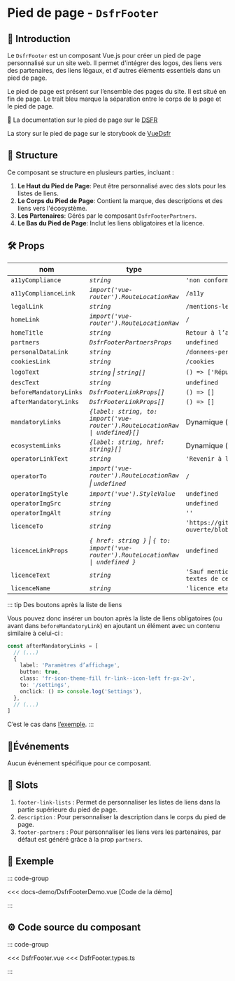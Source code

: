 # Pied de page - `DsfrFooter`

## 🌟 Introduction

Le `DsfrFooter` est un composant Vue.js pour créer un pied de page personnalisé sur un site web. Il permet d'intégrer des logos, des liens vers des partenaires, des liens légaux, et d'autres éléments essentiels dans un pied de page.

Le pied de page est présent sur l’ensemble des pages du site. Il est situé en fin de page. Le trait bleu marque la séparation entre le corps de la page et le pied de page.

🏅 La documentation sur le pied de page sur le [DSFR](https://www.systeme-de-design.gouv.fr/elements-d-interface/composants/pied-de-page)

<VIcon name="vi-file-type-storybook" /> La story sur le pied de page sur le storybook de [VueDsfr](https://storybook.vue-ds.fr/?path=/docs/composants-dsfrfooter--docs)

## 📐 Structure

Ce composant se structure en plusieurs parties, incluant :

1. **Le Haut du Pied de Page**: Peut être personnalisé avec des slots pour les listes de liens.
2. **Le Corps du Pied de Page**: Contient la marque, des descriptions et des liens vers l'écosystème.
3. **Les Partenaires**: Gérés par le composant `DsfrFooterPartners`.
4. **Le Bas du Pied de Page**: Inclut les liens obligatoires et la licence.

## 🛠️ Props

| nom                    | type                                                                                 | défaut                                                           | obligatoire |
|------------------------|--------------------------------------------------------------------------------------|------------------------------------------------------------------|-------------|
| `a11yCompliance`       | *`string`*                                                                           | `'non conforme'`                                                 |             |
| `a11yComplianceLink`   | *`import('vue-router').RouteLocationRaw`*                                            | `/a11y`                                                          |             |
| `legalLink`            | *`string`*                                                                           | `/mentions-legales`                                              |             |
| `homeLink`             | *`import('vue-router').RouteLocationRaw`*                                            | `/`                                                              |             |
| `homeTitle`            | *`string`*                                                                           | `Retour à l’accueil`                                             |             |
| `partners`             | *`DsfrFooterPartnersProps`*                                                          | `undefined`                                                      |             |
| `personalDataLink`     | *`string`*                                                                           | `/donnees-personnelles`                                          |             |
| `cookiesLink`          | *`string`*                                                                           | `/cookies`                                                       |             |
| `logoText`             | *`string` \| `string[]`*                                                             | `() => ['République', 'Française']`                              |             |
| `descText`             | *`string`*                                                                           | `undefined`                                                      |             |
| `beforeMandatoryLinks` | *`DsfrFooterLinkProps[]`*                                                            | `() => []`                                                       |             |
| `afterMandatoryLinks`  | *`DsfrFooterLinkProps[]`*                                                            | `() => []`                                                       |             |
| `mandatoryLinks`       | *`{label: string, to: import('vue-router').RouteLocationRaw \| undefined}[]`*        | Dynamique (voir script)                                          |             |
| `ecosystemLinks`       | *`{label: string, href: string}[]`*                                                  | Dynamique (voir script)                                          |             |
| `operatorLinkText`     | *`string`*                                                                           | `'Revenir à l’accueil'`                                          |             |
| `operatorTo`           | *`import('vue-router').RouteLocationRaw` \| `undefined`*                             | `/`                                                              |             |
| `operatorImgStyle`     | *`import('vue').StyleValue`*                                                         | `undefined`                                                      |             |
| `operatorImgSrc`       | *`string`*                                                                           | `undefined`                                                      |             |
| `operatorImgAlt`       | *`string`*                                                                           | `''`                                                             |             |
| `licenceTo`            | *`string`*                                                                           | `'https://github.com/etalab/licence-ouverte/blob/master/LO.md'`  |             |
| `licenceLinkProps`     | *`{ href: string }` \| `{ to: import('vue-router').RouteLocationRaw \| undefined }`* | `undefined`                                                      |             |
| `licenceText`          | *`string`*                                                                           | `'Sauf mention contraire, tous les textes de ce site sont sous'` |             |
| `licenceName`          | *`string`*                                                                           | `'licence etalab-2.0'`                                           |             |

::: tip Des boutons après la liste de liens

Vous pouvez donc insérer un bouton après la liste de liens obligatoires (ou avant dans `beforeMandatoryLink`) en ajoutant un élément avec un contenu similaire à celui-ci :

```ts
const afterMandatoryLinks = [
  // (...)
  {
    label: 'Paramètres d’affichage',
    button: true,
    class: 'fr-icon-theme-fill fr-link--icon-left fr-px-2v',
    to: '/settings',
    onclick: () => console.log('Settings'),
  },
  // (...)
]
```

C’est le cas dans [l’exemple](#📝-exemple).
:::

## 📡Événements

Aucun événement spécifique pour ce composant.

## 🧩 Slots

1. `footer-link-lists` : Permet de personnaliser les listes de liens dans la partie supérieure du pied de page.
2. `description` : Pour personnaliser la description dans le corps du pied de page.
3. `footer-partners` : Pour personnaliser les liens vers les partenaires, par défaut est généré grâce à la prop `partners`.

## 📝 Exemple

::: code-group

<Story data-title="Démo" min-h="400px">
  <DsfrFooterDemo />
</Story>

<<< docs-demo/DsfrFooterDemo.vue [Code de la démo]

:::

## ⚙️ Code source du composant

::: code-group

<<< DsfrFooter.vue
<<< DsfrFooter.types.ts

:::

<script setup lang="ts">
import DsfrFooterDemo from './docs-demo/DsfrFooterDemo.vue'
</script>
